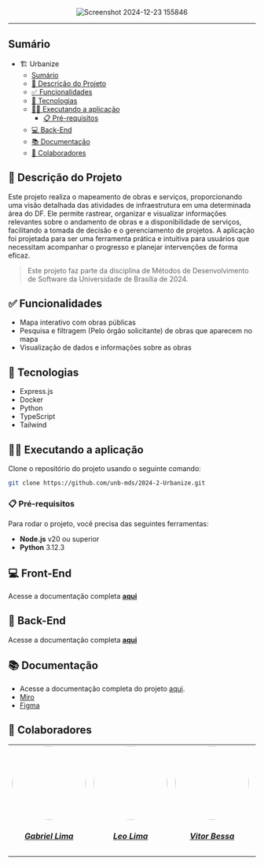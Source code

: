 <div align="center">
  
![Screenshot 2024-12-23 155846](https://github.com/user-attachments/assets/4b4e1c71-8eaa-4926-80f3-b5b35d6aec8d)

</div>

---

## Sumário
- 🏗️ Urbanize
  - [Sumário](#sumário)
  - [📝 Descrição do Projeto](#-descrição-do-projeto)
  - [✅ Funcionalidades](#-funcionalidades)
  - [📱 Tecnologias](#-tecnologias)
  - [🧑‍🏭 Executando a aplicação](#-executando-a-aplicação)
    - [📋 Pré-requisitos](#-pré-requisitos)
  - [💻 Back-End](#-back-end)
  - [📚 Documentação](#-documentação)
  - [👥 Colaboradores](#-colaboradores)


## 📝 Descrição do Projeto

Este projeto realiza o mapeamento de obras e serviços, proporcionando uma visão detalhada das atividades de infraestrutura em uma determinada área do DF. Ele permite rastrear, organizar e visualizar informações relevantes sobre o andamento de obras e a disponibilidade de serviços, facilitando a tomada de decisão e o gerenciamento de projetos. A aplicação foi projetada para ser uma ferramenta prática e intuitiva para usuários que necessitam acompanhar o progresso e planejar intervenções de forma eficaz.

> Este projeto faz parte da disciplina de Métodos de Desenvolvimento de Software da Universidade de Brasília de 2024.

## ✅ Funcionalidades 
- Mapa interativo com obras públicas
- Pesquisa e filtragem (Pelo órgão solicitante) de obras que aparecem no mapa
- Visualização de dados e informações sobre as obras

## 📱 Tecnologias 
- Express.js
- Docker
- Python
- TypeScript
- Tailwind

## 🧑‍🏭 Executando a aplicação

Clone o repositório do projeto usando o seguinte comando:

```bash
git clone https://github.com/unb-mds/2024-2-Urbanize.git
```

### 📋 Pré-requisitos

Para rodar o projeto, você precisa das seguintes ferramentas:
- **Node.js** v20 ou superior
- **Python** 3.12.3

## 💻 Front-End

Acesse a documentação completa [**aqui**](https://github.com/unb-mds/2024-2-Urbanize/blob/main/frontend/README.md)

## 🤖 Back-End

Acesse a documentação completa [**aqui**](https://github.com/unb-mds/2024-2-Urbanize/blob/main/backend/README.md)

## 📚 Documentação

- Acesse a documentação completa do projeto [aqui](https://unb-mds.github.io/2024-2-Urbanize/).
- [Miro](https://miro.com/app/board/uXjVL56n25w=/)
- [Figma](https://www.figma.com/design/DYEq9aokP5ZRNHNsfSQnFw/Urbanize?node-id=247-2&node-type=canvas&t=eyd9R0ranoBqN73u-0)

## 👥 Colaboradores

<center>
<table style="margin-left: auto; margin-right: auto;">
    <tr>
        <td align="center">
            <a href="https://github.com/gabriel-lima258">
                <img style="border-radius: 50%;" src="https://avatars.githubusercontent.com/u/116119327?v=4" width="150px;"/>
                <h5 class="text-center">Gabriel Lima</h5>
            </a>
        </td>
        <td align="center">
            <a href="https://github.com/leozinlima">
                <img style="border-radius: 50%;" src="https://avatars.githubusercontent.com/u/105813929?v=4" width="150px;"/>
                <h5 class="text-center">Leo Lima</h5>
            </a>
        </td>
        <td align="center">
            <a href="https://github.com/Bessazs">
                <img style="border-radius: 50%;" src="https://avatars.githubusercontent.com/u/118318004?v=4" width="150px;"/>
                <h5 class="text-center">Vitor Bessa</h5>
            </a>
        </td>
        </td>
        <td align="center">
            <a href="https://github.com/MateuSansete">
                <img style="border-radius: 50%;" src="https://avatars.githubusercontent.com/u/164573233?v=4" width="150px;"/>
                <h5 class="text-center">Mateus Bastos</h5>
            </a>
        </td>
        <td align="center">
            <a href="https://github.com/Fernandavazgit1">
                <img style="border-radius: 50%;" src="https://avatars.githubusercontent.com/u/144569110?v=4" width="150px;"/>
                <h5 class="text-center">Fernanda Vaz</h5>
            </a>
        </td>
        <td align="center">
            <a href="https://github.com/angelicaccampos">
                <img style="border-radius: 50%;" src="https://avatars.githubusercontent.com/u/82877749?v=4" width="150px;"/>
                <h5 class="text-center">Angelica Campos</h5>
            </a>
        </td>
        
        
</table>
</center>
